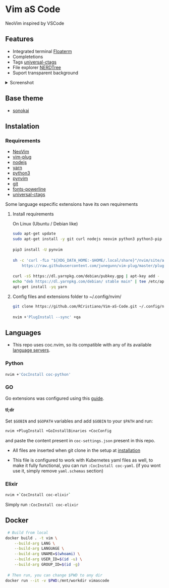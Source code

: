 # Vim aS Code

NeoVim inspired by VSCode

## Features

- Integrated terminal [Floaterm](https://github.com/voldikss/vim-floaterm)
- Completetions
- Tags [universal-ctags](https://github.com/universal-ctags/ctags)
- File explorer [NERDTree](https://github.com/preservim/nerdtree)
- Suport transparent background

<details>
<summary>Screenshot</summary>

![print](screenshots/vimascode-2.png)
![print](screenshots/vimascode.png)

</details>

## Base theme

- [sonokai](https://github.com/sainnhe/sonokai)

## Instalation

### Requirements

- [NeoVim](https://github.com/neovim/neovim)
- [vim-plug](https://github.com/junegunn/vim-plug/)
- [nodejs](https://nodejs.org/en/)
- [yarn](https://classic.yarnpkg.com/)
- [python3](https://www.python.org/)
- [pynvim](https://github.com/neovim/pynvim)
- [git](https://git-scm.com/)
- [fonts-powerline](https://github.com/powerline/fonts)
- [universal-ctags](https://github.com/universal-ctags/ctags)

Some language especific extensions have its own requirements

1. Install requirements

    On Linux (Ubuntu / Debian like)

    ```sh
    sudo apt-get update
    sudo apt-get install -y git curl nodejs neovim python3 python3-pip fonts-powerline universal-ctags

    pip3 install -U pynvim

    sh -c 'curl -fLo "${XDG_DATA_HOME:-$HOME/.local/share}"/nvim/site/autoload/plug.vim --create-dirs \
        https://raw.githubusercontent.com/junegunn/vim-plug/master/plug.vim'

    curl -sS https://dl.yarnpkg.com/debian/pubkey.gpg | apt-key add -
    echo "deb https://dl.yarnpkg.com/debian/ stable main" | tee /etc/apt/sources.list.d/yarn.list
    apt-get install -yq yarn
    ```

2. Config files and extensions folder to ~/.config/nvim/

    ```sh
    git clone https://github.com/RCristiano/Vim-aS-Code.git ~/.config/nvim

    nvim +'PlugInstall --sync' +qa
    ```

## Languages

- This repo uses coc.nvim, so its compatible with any of its available [language servers](https://github.com/neoclide/coc.nvim/wiki/Language-servers).

### Python

```sh
nvim +'CocInstall coc-python'
```

### GO

Go extensions was configured using this [guide](https://octetz.com/docs/2019/2019-04-24-vim-as-a-go-ide/).

#### tl;dr

Set `$GOBIN` and `$GOPATH` variables and add `$GOBIN` to your `$PATH` and run:

```sh
nvim +PlugInstall +GoInstallBinaries +CocConfig
```

and paste the content present in `coc-settings.json` present in this repo.

- All files are inserted when git clone in the setup at [installation](#Instalation)

- This file is configured to work with Kubernetes yaml files as well, to make it fully functional, you can run `:CocInstall coc-yaml`. (if you wont use it, simply remove `yaml.schemas` section)

### Elixir

```sh
nvim +`CocInstall coc-elixir`
```
Simply run `:CocInstall coc-elixir`

## Docker

```sh
 # Build from local
docker build . -t vim \
    --build-arg LANG \
    --build-arg LANGUAGE \
    --build-arg UNAME=$(whoami) \
    --build-arg USER_ID=$(id -u) \
    --build-arg GROUP_ID=$(id -g)

 # Then run, you can change $PWD to any dir
docker run --it -v $PWD:/mnt/workdir vimascode
```
